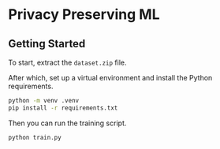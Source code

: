 # Privacy Preserving ML

## Getting Started

To start, extract the `dataset.zip` file.

After which, set up a virtual environment and install the Python requirements.

```sh
python -m venv .venv
pip install -r requirements.txt
```

Then you can run the training script.

```sh
python train.py
```